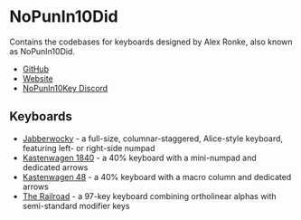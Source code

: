 # NoPunIn10Did

Contains the codebases for keyboards designed by Alex Ronke, also known as NoPunIn10Did.

* [GitHub](https://github.com/nopunin10did)
* [Website](https://nopunin10did.com/)
* [NoPunIn10Key Discord](https://discord.gg/sku2Y6w)

## Keyboards

* [Jabberwocky](jabberwocky/) - a full-size, columnar-staggered, Alice-style keyboard, featuring left- or right-side numpad
* [Kastenwagen 1840](kastenwagen1840/) - a 40% keyboard with a mini-numpad and dedicated arrows
* [Kastenwagen 48](kastenwagen48/) - a 40% keyboard with a macro column and dedicated arrows
* [The Railroad](railroad/rev0/) - a 97-key keyboard combining ortholinear alphas with semi-standard modifier keys
